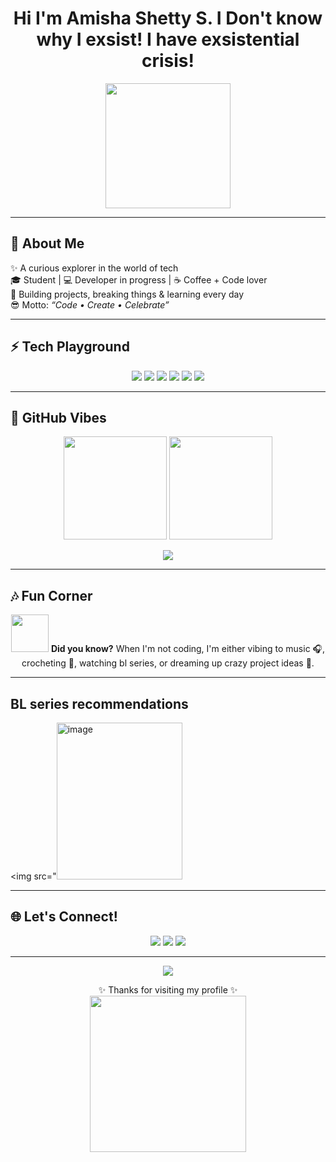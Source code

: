 <h1 align="center">
  Hi I'm Amisha Shetty S. I Don't know why I exsist! I have exsistential crisis!
</h1>

<p align="center">
  <img src="https://media4.giphy.com/media/v1.Y2lkPTc5MGI3NjExdjRudThzd3NwZG5rdHQ0dDBrdmlldmoydzZuYzZzYzB5NjJmcTV5eSZlcD12MV9pbnRlcm5hbF9naWZfYnlfaWQmY3Q9Zw/XnrHOrwAeY7YE6zZyn/giphy.gif" width="200"/>
</p>

---

## 🌈 About Me
✨ A curious explorer in the world of tech  
🎓 Student | 💻 Developer in progress | ☕ Coffee + Code lover  
🚀 Building projects, breaking things & learning every day  
😎 Motto: *“Code • Create • Celebrate”*  

---

## ⚡ Tech Playground
<p align="center">
  <img src="https://img.shields.io/badge/Code-Python-yellow?style=for-the-badge&logo=python"/>  
  <img src="https://img.shields.io/badge/Code-Java-red?style=for-the-badge&logo=java"/>  
  <img src="https://img.shields.io/badge/Code-C-blue?style=for-the-badge&logo=c"/>  
  <img src="https://img.shields.io/badge/Web-HTML-orange?style=for-the-badge&logo=html5"/>  
  <img src="https://img.shields.io/badge/Web-CSS-blueviolet?style=for-the-badge&logo=css3"/>  
  <img src="https://img.shields.io/badge/Web-JS-yellow?style=for-the-badge&logo=javascript"/>  
</p>

---

## 🎉 GitHub Vibes
<p align="center">
  <img src="https://github-readme-stats.vercel.app/api?username=Amishashetty2005&show_icons=true&theme=dracula&hide_border=true" height="165"/>
  <img src="https://github-readme-streak-stats.herokuapp.com/?user=Amishashetty2005&theme=dracula&hide_border=true" height="165"/>
</p>

<p align="center">
  <img src="https://github-readme-stats.vercel.app/api/top-langs/?username=Amishashetty2005&layout=compact&theme=dracula&hide_border=true"/>
</p>

---

## 🎶 Fun Corner
<p align="center">
  <img src="https://media.giphy.com/media/du3J3cXyzhj75IOgvA/giphy.gif" width="60"/>
  <b>Did you know?</b>  
  When I'm not coding, I'm either vibing to music 🎧, crocheting 🧶, watching bl series, or dreaming up crazy project ideas 🚀.
</p>

---

## BL series recommendations
<img src="<img width="201" height="251" alt="image" src="https://github.com/user-attachments/assets/b46ac8b0-9aee-455b-895f-3db95730d454"/>

---

## 🌐 Let's Connect!
<p align="center">
  <a href="mailto:your-email@example.com"><img src="https://img.shields.io/badge/Email-D14836?style=for-the-badge&logo=gmail&logoColor=white"/></a>
  <a href="https://linkedin.com/in/your-linkedin"><img src="https://img.shields.io/badge/LinkedIn-blue?style=for-the-badge&logo=linkedin&logoColor=white"/></a>
  <a href="https://github.com/Amishashetty2005"><img src="https://img.shields.io/badge/GitHub-000?style=for-the-badge&logo=github&logoColor=white"/></a>
</p>

---

<p align="center">
  <img src="https://komarev.com/ghpvc/?username=Amishashetty2005&label=Profile%20Views&color=ff69b4&style=flat-square" />
</p>

<p align="center">
  ✨ Thanks for visiting my profile ✨  
  <br/>
  <img src="https://media2.giphy.com/media/v1.Y2lkPTc5MGI3NjExejZuNnR0dHVobnhiamx2bmU3YXdreHJvbzU1bnozcmVpNm9rMnFzZiZlcD12MV9pbnRlcm5hbF9naWZfYnlfaWQmY3Q9Zw/1omJ8wJAMTKYrJN8Ay/giphy.gif" width="250"/>
</p>
